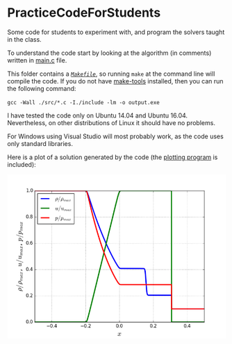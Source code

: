 # PracticeCodeForStudents
Some code for students to experiment with, and program the solvers taught in the class.

To understand the code start by looking at the algorithm (in comments) written in [main.c](https://github.com/heySourabh/PracticeCodeForStudents/blob/master/src/main.c)  file.

This folder contains a [*`Makefile`*](https://github.com/heySourabh/PracticeCodeForStudents/blob/master/Makefile), so running `make` at the command line will compile the code. If you do not have [make-tools](https://en.wikipedia.org/wiki/Make_(software)) installed, then you can run the following command:

`gcc -Wall ./src/*.c -I./include -lm -o output.exe`

I have tested the code only on Ubuntu 14.04 and Ubuntu 16.04.
Nevertheless, on other distributions of Linux it should have no problems.

For Windows using Visual Studio will most probably work, as the code uses only standard libraries.

Here is a plot of a solution generated by the code (the [plotting program](https://github.com/heySourabh/PracticeCodeForStudents/blob/master/plotSolution.py) is included):

![Plot](https://github.com/heySourabh/PracticeCodeForStudents/blob/master/property_distribution_plots.png?raw=true)


